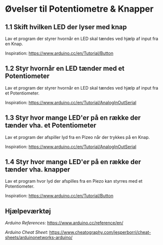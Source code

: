 # Øvelser til Potentiometre & Knapper

## 1.1 Skift hvilken LED der lyser med knap

Lav et program der styrer hvornår en LED skal tændes ved hjælp af input fra en Knap.

Inspiration: https://www.arduino.cc/en/Tutorial/Button

## 1.2 Styr hvornår en LED tænder med et Potentiometer

Lav et program der styrer hvornår en LED skal tændes ved hjælp af input fra et Potentiometer.

Inspiration: https://www.arduino.cc/en/Tutorial/AnalogInOutSerial

## 1.3 Styr hvor mange LED'er på en række der tænder vha. et Potentiometer

Lav et program der afspiller lyd fra en Pizeo når der trykkes på en Knap.

Inspiration: https://www.arduino.cc/en/Tutorial/AnalogInOutSerial

## 1.4 Styr hvor mange LED'er på en række der tænder vha. knapper

Lav et program hvor lyd der afspilles fra en Piezo kan styrres med et Potentiometer.

Inspiration: https://www.arduino.cc/en/Tutorial/Button


## Hjælpeværktøj

*Arduino References:*
https://www.arduino.cc/reference/en/

*Arduino Cheat Sheet:*
 https://www.cheatography.com/jesperborri/cheat-sheets/arduinonetworks-arduino/
